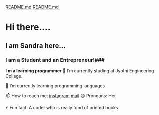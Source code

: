 [README.md](https://github.com/Sandra-Rosa/Sandra-Rosa/files/7190029/README.md)
[README.md](https://github.com/Sandra-Rosa/Sandra-Rosa/files/7190038/README.md)
# Hi there....
## I am Sandra here...
### I am a Student and an Entrepreneur!###
**I m a learning programmer**
🔭 I’m currently studing at Jyothi Engineering Collage.

🌱 I’m currently learning programming languages

📫 How to reach me: [instagram](https://www.instagram.com/__zet_wounded_beast/)
                    [mail](sandraantony2002@gmail.com)
😄 Pronouns: Her

⚡ Fun fact: A coder who is really fond of printed books
